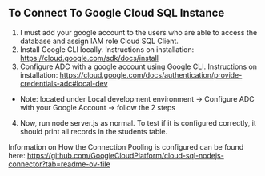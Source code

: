 ## To Connect To Google Cloud SQL Instance
1. I must add your google account to the users who are able to access the database and assign IAM role Cloud SQL Client. 
2. Install Google CLI locally. Instructions on installation: https://cloud.google.com/sdk/docs/install
3. Configure ADC with a google account using Google CLI. Instructions on installation: https://cloud.google.com/docs/authentication/provide-credentials-adc#local-dev
- Note: located under Local development environment -> Configure ADC with your Google Account -> follow the 2 steps
4. Now, run node server.js as normal. To test if it is configured correctly, it should print all records in the students table.

Information on How the Connection Pooling is configured can be found here: https://github.com/GoogleCloudPlatform/cloud-sql-nodejs-connector?tab=readme-ov-file
